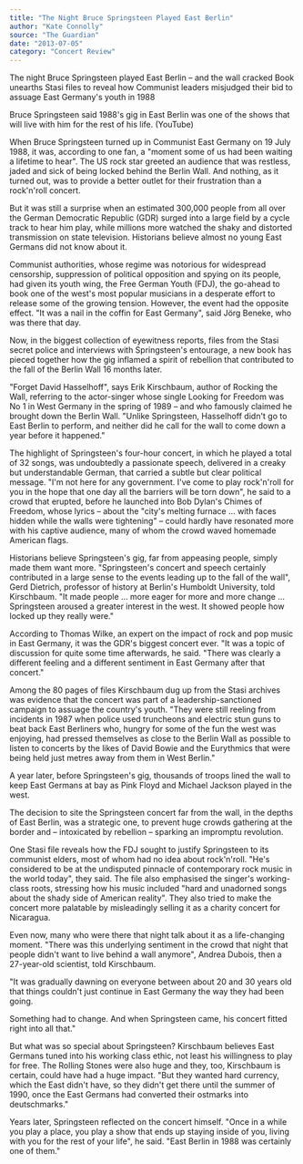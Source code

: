 ```yaml
---
title: "The Night Bruce Springsteen Played East Berlin"
author: "Kate Connolly"
source: "The Guardian"
date: "2013-07-05"
category: "Concert Review"
---
```


The night Bruce Springsteen played East Berlin – and the wall cracked Book unearths Stasi files to reveal how Communist leaders misjudged their bid to assuage East Germany's youth in 1988

Bruce Springsteen said 1988's gig in East Berlin was one of the shows that will live with him for the rest of his life. (YouTube)

When Bruce Springsteen turned up in Communist East Germany on 19 July 1988, it was, according to one fan, a "moment some of us had been waiting a lifetime to hear". The US rock star greeted an audience that was restless, jaded and sick of being locked behind the Berlin Wall. And nothing, as it turned out, was to provide a better outlet for their frustration than a rock'n'roll concert.

But it was still a surprise when an estimated 300,000 people from all over the German Democratic Republic (GDR) surged into a large field by a cycle track to hear him play, while millions more watched the shaky and distorted transmission on state television. Historians believe almost no young East Germans did not know about it.

Communist authorities, whose regime was notorious for widespread censorship, suppression of political opposition and spying on its people, had given its youth wing, the Free German Youth (FDJ), the go-ahead to book one of the west's most popular musicians in a desperate effort to release some of the growing tension. However, the event had the opposite effect. "It was a nail in the coffin for East Germany", said Jörg Beneke, who was there that day.

Now, in the biggest collection of eyewitness reports, files from the Stasi secret police and interviews with Springsteen's entourage, a new book has pieced together how the gig inflamed a spirit of rebellion that contributed to the fall of the Berlin Wall 16 months later.

"Forget David Hasselhoff", says Erik Kirschbaum, author of Rocking the Wall, referring to the actor-singer whose single Looking for Freedom was No 1 in West Germany in the spring of 1989 – and who famously claimed he brought down the Berlin Wall. "Unlike Springsteen, Hasselhoff didn't go to East Berlin to perform, and neither did he call for the wall to come down a year before it happened."

The highlight of Springsteen's four-hour concert, in which he played a total of 32 songs, was undoubtedly a passionate speech, delivered in a creaky but understandable German, that carried a subtle but clear political message. "I'm not here for any government. I've come to play rock'n'roll for you in the hope that one day all the barriers will be torn down", he said to a crowd that erupted, before he launched into Bob Dylan's Chimes of Freedom, whose lyrics – about the "city's melting furnace ... with faces hidden while the walls were tightening" – could hardly have resonated more with his captive audience, many of whom the crowd waved homemade American flags.

Historians believe Springsteen's gig, far from appeasing people, simply made them want more. "Springsteen's concert and speech certainly contributed in a large sense to the events leading up to the fall of the wall", Gerd Dietrich, professor of history at Berlin's Humboldt University, told Kirschbaum. "It made people ... more eager for more and more change ... Springsteen aroused a greater interest in the west. It showed people how locked up they really were."

According to Thomas Wilke, an expert on the impact of rock and pop music in East Germany, it was the GDR's biggest concert ever. "It was a topic of discussion for quite some time afterwards, he said. "There was clearly a different feeling and a different sentiment in East Germany after that concert."

Among the 80 pages of files Kirschbaum dug up from the Stasi archives was evidence that the concert was part of a leadership-sanctioned campaign to assuage the country's youth. "They were still reeling from incidents in 1987 when police used truncheons and electric stun guns to beat back East Berliners who, hungry for some of the fun the west was enjoying, had pressed themselves as close to the Berlin Wall as possible to listen to concerts by the likes of David Bowie and the Eurythmics that were being held just metres away from them in West Berlin."

A year later, before Springsteen's gig, thousands of troops lined the wall to keep East Germans at bay as Pink Floyd and Michael Jackson played in the west.

The decision to site the Springsteen concert far from the wall, in the depths of East Berlin, was a strategic one, to prevent huge crowds gathering at the border and – intoxicated by rebellion – sparking an impromptu revolution.

One Stasi file reveals how the FDJ sought to justify Springsteen to its communist elders, most of whom had no idea about rock'n'roll. "He's considered to be at the undisputed pinnacle of contemporary rock music in the world today", they said. The file also emphasised the singer's working-class roots, stressing how his music included "hard and unadorned songs about the shady side of American reality". They also tried to make the concert more palatable by misleadingly selling it as a charity concert for Nicaragua.

Even now, many who were there that night talk about it as a life-changing moment. "There was this underlying sentiment in the crowd that night that people didn't want to live behind a wall anymore", Andrea Dubois, then a 27-year-old scientist, told Kirschbaum.

"It was gradually dawning on everyone between about 20 and 30 years old that things couldn't just continue in East Germany the way they had been going.

Something had to change. And when Springsteen came, his concert fitted right into all that."

But what was so special about Springsteen? Kirschbaum believes East Germans tuned into his working class ethic, not least his willingness to play for free. The Rolling Stones were also huge and they, too, Kirschbaum is certain, could have had a huge impact. "But they wanted hard currency, which the East didn't have, so they didn't get there until the summer of 1990, once the East Germans had converted their ostmarks into deutschmarks."

Years later, Springsteen reflected on the concert himself. "Once in a while you play a place, you play a show that ends up staying inside of you, living with you for the rest of your life", he said. "East Berlin in 1988 was certainly one of them."
